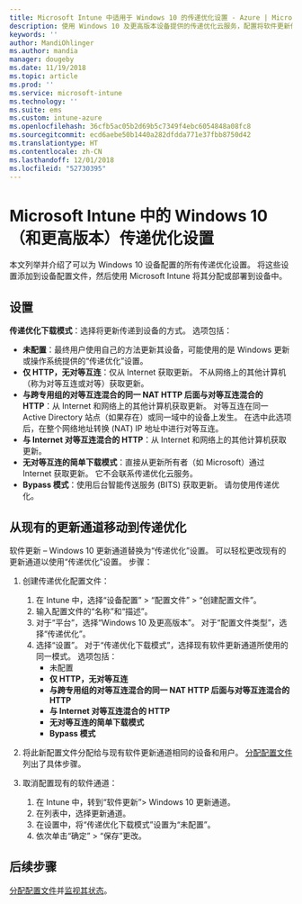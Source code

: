 ```yaml
---
title: Microsoft Intune 中适用于 Windows 10 的传递优化设置 - Azure | Microsoft Docs
description: 使用 Windows 10 及更高版本设备提供的传递优化云服务，配置将软件更新传递到设备的具体方式。 在 Intune 中，创建设备配置文件以从 Internet 安装更新。 此外，请参阅如何使用传递优化配置文件替换现有的更新通道。
keywords: ''
author: MandiOhlinger
ms.author: mandia
manager: dougeby
ms.date: 11/19/2018
ms.topic: article
ms.prod: ''
ms.service: microsoft-intune
ms.technology: ''
ms.suite: ems
ms.custom: intune-azure
ms.openlocfilehash: 36cfb5ac05b2d69b5c7349f4ebc6054848a08fc8
ms.sourcegitcommit: ecd6aebe50b1440a282dfdda771e37fbb8750d42
ms.translationtype: HT
ms.contentlocale: zh-CN
ms.lasthandoff: 12/01/2018
ms.locfileid: "52730395"
---
```

# <a name="windows-10-and-newer-delivery-optimization-settings-in-microsoft-intune"></a>Microsoft Intune 中的 Windows 10（和更高版本）传递优化设置

本文列举并介绍了可以为 Windows 10 设备配置的所有传递优化设置。 将这些设置添加到设备配置文件，然后使用 Microsoft Intune 将其分配或部署到设备中。

## <a name="settings"></a>设置

**传递优化下载模式**：选择将更新传递到设备的方式。 选项包括：

- **未配置**：最终用户使用自己的方法更新其设备，可能使用的是 Windows 更新或操作系统提供的“传递优化”设置。
- **仅 HTTP，无对等互连**：仅从 Internet 获取更新。 不从网络上的其他计算机（称为对等互连或对等）获取更新。
- **与跨专用组的对等互连混合的同一 NAT HTTP 后面与对等互连混合的 HTTP**：从 Internet 和网络上的其他计算机获取更新。 对等互连在同一 Active Directory 站点（如果存在）或同一域中的设备上发生。 在选中此选项后，在整个网络地址转换 (NAT) IP 地址中进行对等互连。
- **与 Internet 对等互连混合的 HTTP**：从 Internet 和网络上的其他计算机获取更新。
- **无对等互连的简单下载模式**：直接从更新所有者（如 Microsoft）通过 Internet 获取更新。 它不会联系传递优化云服务。
- **Bypass 模式**：使用后台智能传送服务 (BITS) 获取更新。 请勿使用传递优化。

## <a name="move-from-existing-update-rings-to-delivery-optimization"></a>从现有的更新通道移动到传递优化

软件更新 – Windows 10 更新通道替换为“传递优化”设置。 可以轻松更改现有的更新通道以使用“传递优化”设置。 步骤：

1. 创建传递优化配置文件：

    1. 在 Intune 中，选择“设备配置” > “配置文件” > “创建配置文件”。
    2. 输入配置文件的“名称”和“描述”。
    3. 对于“平台”，选择“Windows 10 及更高版本”。 对于“配置文件类型”，选择“传递优化”。
    4. 选择“设置”。 对于“传递优化下载模式”，选择现有软件更新通道所使用的同一模式。 选项包括：
        - 未配置
        - **仅 HTTP，无对等互连**
        - **与跨专用组的对等互连混合的同一 NAT HTTP 后面与对等互连混合的 HTTP**
        - **与 Internet 对等互连混合的 HTTP**
        - **无对等互连的简单下载模式**
        - **Bypass 模式**

2. 将此新配置文件分配给与现有软件更新通道相同的设备和用户。 [分配配置文件](device-profile-assign.md)列出了具体步骤。

3. 取消配置现有的软件通道：
    1. 在 Intune 中，转到“软件更新”> Windows 10 更新通道。
    2. 在列表中，选择更新通道。
    3. 在设置中，将“传递优化下载模式”设置为“未配置”。
    4. 依次单击“确定” > “保存”更改。

## <a name="next-steps"></a>后续步骤

[分配配置文件](device-profile-assign.md)并[监视其状态](device-profile-monitor.md)。